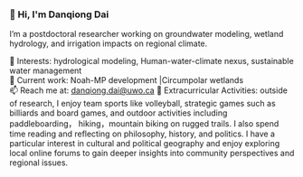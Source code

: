 ### 👋 Hi, I'm Danqiong Dai
I’m a postdoctoral researcher working on groundwater modeling, wetland hydrology, and irrigation impacts on regional climate.

🔬 Interests: hydrological modeling, Human-water-climate nexus, sustainable water management  
🌱 Current work: Noah-MP development |Circumpolar wetlands  
📫 Reach me at: danqiong.dai@uwo.ca
🎯 Extracurricular Activities: outside of research, I enjoy team sports like volleyball, strategic games such as billiards and board games, and outdoor activities including paddleboarding， hiking，mountain biking on rugged trails. I also spend time reading and reflecting on philosophy, history, and politics. I have a particular interest in cultural and political geography and enjoy exploring local online forums to gain deeper insights into community perspectives and regional issues.
